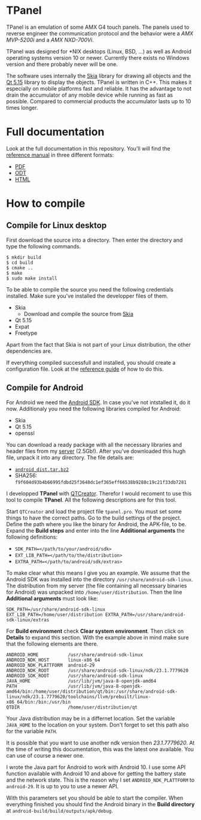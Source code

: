 # TPanel
TPanel is an emulation of some AMX G4 touch panels. The panels used to reverse engineer the communication protocol and the behavior were a *AMX MVP-5200i* and a *AMX NXD-700Vi*.

TPanel was designed for *NIX desktops (Linux, BSD, …) as well as Android operating systems version 10 or newer. Currently there exists no Windows version and there probably never will be one.

The software uses internally the [Skia](https://skia.org) library for drawing all objects and the [Qt 5.15](https://doc.qt.io/qt-5.15/) library to display the objects. TPanel is written in C++. This makes it especially on mobile platforms fast and reliable. It has the advantage to not drain the accumulator of any mobile device while running as fast as possible. Compared to commercial products the accumulator lasts up to 10 times longer.

# Full documentation
Look at the full documentation in this repository. You'll will find the [reference manual](https://github.com/TheLord45/tpanel/tree/main/documentation) in three different formats:
* [PDF](https://github.com/TheLord45/tpanel/blob/main/documentation/ReferenceGuide.pdf)
* [ODT](https://github.com/TheLord45/tpanel/blob/main/documentation/ReferenceGuide.odt)
* [HTML](https://github.com/TheLord45/tpanel/blob/main/documentation/ReferenceGuide.html)

# How to compile
## Compile for Linux desktop
First download the source into a directory. Then enter the directory and type the following commands.

    $ mkdir build
    $ cd build
    $ cmake ..
    $ make
    $ sudo make install

To be able to compile the source you need the following credentials installed. Make sure you've installed the developper files of them.
- Skia
  - Download and compile the source from [Skia](https://skia.org)
- Qt 5.15
- Expat
- Freetype

Apart from the fact that Skia is not part of your Linux distribution, the other dependencies are.

If everything compiled successfull and installed, you should create a configuration file. Look at the [reference guide](https://github.com/TheLord45/tpanel/tree/main/documentation) of how to do this.

## Compile for Android
For Android we need the [Android SDK](https://developer.android.com/). In case you've not intstalled it, do it now. Additionaly you need the following libraries compiled for Android:

- Skia
- Qt 5.15
- openssl

You can download a ready package with all the necessary libraries and header files from my [server](https://www.theosys.at/download/android_dist.tar.bz2) (2.5Gb!). After you've downloaded this hugh file, unpack it into any directory. The file details are:

- [`android_dist.tar.bz2`](https://www.theosys.at/download/android_dist.tar.bz2)
- SHA256: `f9f604d93b4b66995fdbd25f3648dc1ef365eff66538b9288c19c21f33db7281`

I developped **TPanel** with [QTCreator](https://www.qt.io/product/development-tools). Therefor I would recoment to use this tool to compile **TPanel**. All the following descriptions are for this tool.

Start `QTCreator` and load the project file `tpanel.pro`. You must set some things to have the correct paths. Go to the build settings of the project. Define the path where you like the binary for Android, the APK-file, to be. Expand the **Build steps** and enter into the line **Additional arguments** the following definitions:

- `SDK_PATH=</path/to/your/android/sdk>`
- `EXT_LIB_PATH=</path/to/the/distribution>`
- `EXTRA_PATH=</path/to/android/sdk/extras>`

To make clear what this means I give you an example. We assume that the Android SDK was installed into the directory `/usr/share/android-sdk-linux`. The distribution from my server (the file containing all necessary binaries for Android) was unpacked into `/home/user/distribution`. Then the line **Additional arguments** must look like:

    SDK_PATH=/usr/share/android-sdk-linux EXT_LIB_PATH=/home/user/distribution EXTRA_PATH=/usr/share/android-sdk-linux/extras

For **Build environment** check **Clear system environment**. Then click on **Details** to expand this section. With the example above in mind make sure that the following elements are there.

    ANDROID_HOME           /usr/share/android-sdk-linux
    ANDROID_NDK_HOST       linux-x86_64
    ANDROID_NDK_PLATTFORM  android-29
    ANDROID_NDK_ROOT       /usr/share/android-sdk-linux/ndk/23.1.7779620
    ANDROID_SDK_ROOT       /usr/share/android-sdk-linux
    JAVA_HOME              /usr/lib/jvm/java-8-openjdk-amd64
    PATH                   /usr/lib/jvm/java-8-openjdk-amd64/bin:/home/user/distribution/qt/bin:/usr/share/android-sdk-linux/ndk/23.1.7779620/toolchains/llvm/prebuilt/linux-x86_64/bin:/bin:/usr/bin
    QTDIR                  /home/user/distribution/qt

Your Java distribution may be in a differnet location. Set the variable `JAVA_HOME` to the location on your system. Don't forget to set this path also for the variable `PATH`.

It is possible that you want to use another ndk version then *23.1.7779620*. At the time of writing this documentation, this was the latest one available. You can use of course a newer one.

I wrote the Java part for Android to work with Android 10. I use some API function available with Android 10 and above for getting the battery state and the network state. This is the reason why I set `ANDROID_NDK_PLATTFORM` to `android-29`. It is up to you to use a newer API.

With this parameters set you should be able to start the compiler. When everything finished you should find the Android binary in the **Build directory** at `android-build/build/outputs/apk/debug`.

